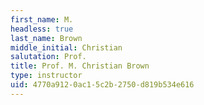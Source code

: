 ```yaml
---
first_name: M.
headless: true
last_name: Brown
middle_initial: Christian
salutation: Prof.
title: Prof. M. Christian Brown
type: instructor
uid: 4770a912-0ac1-5c2b-2750-d819b534e616
---
```


